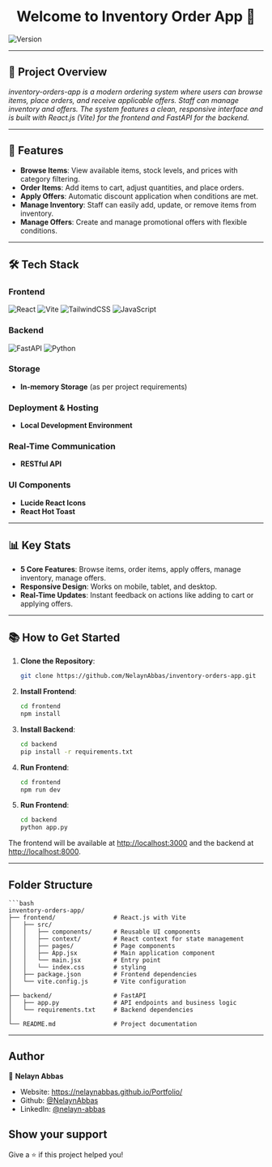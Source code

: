 <h1 align="center">Welcome to Inventory Order App 👋</h1>
<p>
  <img alt="Version" src="https://img.shields.io/badge/version-1.0.0-blue.svg?cacheSeconds=2592000" />
</p>

---

## 🌟 **Project Overview**  
*inventory-orders-app is a modern ordering system where users can browse items, place orders, and receive applicable offers. Staff can manage inventory and offers. The system features a clean, responsive interface and is built with React.js (Vite) for the frontend and FastAPI for the backend.*

---

## 🚀 **Features**  
- **Browse Items**: View available items, stock levels, and prices with category filtering.  
- **Order Items**: Add items to cart, adjust quantities, and place orders.  
- **Apply Offers**: Automatic discount application when conditions are met.  
- **Manage Inventory**: Staff can easily add, update, or remove items from inventory.  
- **Manage Offers**: Create and manage promotional offers with flexible conditions.  

---

## 🛠️ **Tech Stack**  

### **Frontend**  
![React](https://img.shields.io/badge/react-%2320232a.svg?style=for-the-badge&logo=react&logoColor=%2361DAFB) ![Vite](https://img.shields.io/badge/vite-%23646CFF.svg?style=for-the-badge&logo=vite&logoColor=white) ![TailwindCSS](https://img.shields.io/badge/tailwindcss-%2338B2AC.svg?style=for-the-badge&logo=tailwind-css&logoColor=white) ![JavaScript](https://img.shields.io/badge/javascript-%23323330.svg?style=for-the-badge&logo=javascript&logoColor=%23F7DF1E)

### **Backend**  
![FastAPI](https://img.shields.io/badge/FastAPI-005571?style=for-the-badge&logo=fastapi) ![Python](https://img.shields.io/badge/python-3670A0?style=for-the-badge&logo=python&logoColor=ffdd54)

### **Storage**  
- **In-memory Storage** (as per project requirements)

### **Deployment & Hosting**  
- **Local Development Environment**

### **Real-Time Communication**  
- **RESTful API**

### **UI Components**  
- **Lucide React Icons**
- **React Hot Toast**

---

## 📊 **Key Stats**  
- **5 Core Features**: Browse items, order items, apply offers, manage inventory, manage offers.
- **Responsive Design**: Works on mobile, tablet, and desktop.
- **Real-Time Updates**: Instant feedback on actions like adding to cart or applying offers.

---

## 📚 **How to Get Started**  

1. **Clone the Repository**:  
   ```bash
   git clone https://github.com/NelaynAbbas/inventory-orders-app.git

2. **Install Frontend**:  
   ```bash
   cd frontend
   npm install

3. **Install Backend**:  
   ```bash
   cd backend
   pip install -r requirements.txt

4. **Run Frontend**:  
   ```bash
   cd frontend
   npm run dev

4. **Run Frontend**:  
   ```bash
   cd backend
   python app.py

The frontend will be available at [http://localhost:3000](http://localhost:3000) and the backend at [http://localhost:8000](http://localhost:8000).



---

## **Folder Structure**
    ```bash
    inventory-orders-app/
    ├── frontend/                # React.js with Vite
    │   ├── src/
    │   │   ├── components/      # Reusable UI components
    │   │   ├── context/         # React context for state management
    │   │   ├── pages/           # Page components
    │   │   ├── App.jsx          # Main application component
    │   │   └── main.jsx         # Entry point
    │   │   └── index.css        # styling
    │   ├── package.json         # Frontend dependencies
    │   └── vite.config.js       # Vite configuration
    │
    ├── backend/                 # FastAPI
    │   ├── app.py               # API endpoints and business logic
    │   └── requirements.txt     # Backend dependencies
    │
    └── README.md                # Project documentation


---
## Author

👤 **Nelayn Abbas**

* Website: https://nelaynabbas.github.io/Portfolio/
* Github: [@NelaynAbbas](https://github.com/NelaynAbbas)
* LinkedIn: [@nelayn-abbas](https://linkedin.com/in/nelayn-abbas)


## Show your support

Give a ⭐️ if this project helped you!
